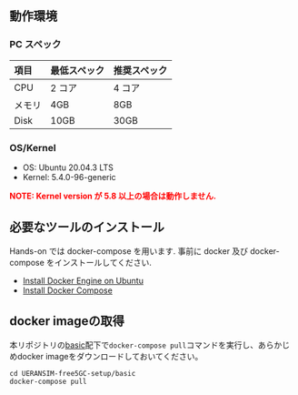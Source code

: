 ## 動作環境

### PC スペック

| 項目   | 最低スペック | 推奨スペック |
| :----- | :----------- | ------------ |
| CPU    | 2 コア       | 4 コア       |
| メモリ | 4GB          | 8GB          |
| Disk   | 10GB         | 30GB         |

### OS/Kernel

- OS: Ubuntu 20.04.3 LTS
- Kernel: 5.4.0-96-generic

<strong><span style="color: red; ">NOTE: Kernel version が 5.8 以上の場合は動作しません.</span></strong>

## 必要なツールのインストール

Hands-on では docker-compose を用います. 事前に docker 及び docker-compose をインストールしてください.

- [Install Docker Engine on Ubuntu](https://docs.docker.com/engine/install/ubuntu/)
- [Install Docker Compose](https://docs.docker.com/compose/install/)

## docker imageの取得

本リポジトリの[basic](../basic)配下で`docker-compose pull`コマンドを実行し、あらかじめdocker imageをダウンロードしておいてください。

```
cd UERANSIM-free5GC-setup/basic
docker-compose pull
```
